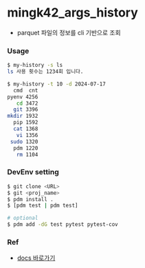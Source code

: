 # mingk42_args_history
- parquet 파일의 정보를 cli 기반으로 조회

### Usage
```bash
$ my-history -s ls
ls 사용 횟수는 1234회 입니다.

$ my-history -t 10 -d 2024-07-17
  cmd  cnt
pyenv 4256
   cd 3472
  git 3396
mkdir 1932
  pip 1592
  cat 1368
   vi 1356
 sudo 1320
  pdm 1220
   rm 1104
```


### DevEnv setting
```bash
$ git clone <URL>
$ git <proj_name>
$ pdm install .
$ [pdm test | pdm test]

# optional
$ pdm add -dG test pytest pytest-cov
```


### Ref
- [docs 바로가기](https://pdm-project.org/en/latest/usage/dependency/#add-development-only-dependencies)
